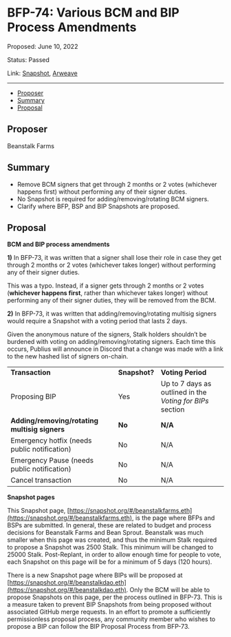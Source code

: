 # BFP-74: Various BCM and BIP Process Amendments

Proposed: June 10, 2022

Status: Passed

Link: [Snapshot](https://snapshot.org/#/beanstalkfarms.eth/proposal/0x9709ce7c77006acf37ab89621369e6e36f26a892a297fc40373c34a19a2ec228), [Arweave](https://arweave.net/Hh6eUh2PY0dLQHOr-TAwkp13IBeifThNaXXXWOywHyI)

---

- [Proposer](#proposer)
- [Summary](#summary)
- [Proposal](#proposal)

## Proposer

Beanstalk Farms

## Summary

* Remove BCM signers that get through 2 months or 2 votes (whichever happens first) without performing any of their signer duties.
* No Snapshot is required for adding/removing/rotating BCM signers.
* Clarify where BFP, BSP and BIP Snapshots are proposed.

## Proposal

**BCM and BIP process amendments**

**1)** In BFP-73, it was written that a signer shall lose their role in case they get through 2 months or 2 votes (whichever takes longer) without performing any of their signer duties.

This was a typo. Instead, if a signer gets through 2 months or 2 votes (**whichever happens first**, rather than whichever takes longer) without performing any of their signer duties, they will be removed from the BCM.

**2)** In BFP-73, it was written that adding/removing/rotating multisig signers would require a Snapshot with a voting period that lasts 2 days.

Given the anonymous nature of the signers, Stalk holders shouldn’t be burdened with voting on adding/removing/rotating signers. Each time this occurs, Publius will announce in Discord that a change was made with a link to the new hashed list of signers on-chain.

<table>
  <tr>
   <td><strong>Transaction</strong>
   </td>
   <td><strong>Snapshot?</strong>
   </td>
   <td><strong>Voting Period</strong>
   </td>
  </tr>
  <tr>
   <td>Proposing BIP
   </td>
   <td>Yes
   </td>
   <td>Up to 7 days as outlined in the <em>Voting for BIPs </em>section
   </td>
  </tr>
  <tr>
   <td><strong>Adding/removing/rotating multisig signers</strong>
   </td>
   <td><strong>No</strong>
   </td>
   <td><strong>N/A</strong>
   </td>
  </tr>
  <tr>
   <td>Emergency hotfix (needs public notification)
   </td>
   <td>No
   </td>
   <td>N/A
   </td>
  </tr>
  <tr>
   <td>Emergency Pause (needs public notification)
   </td>
   <td>No
   </td>
   <td>N/A
   </td>
  </tr>
  <tr>
   <td>Cancel transaction
   </td>
   <td>No
   </td>
   <td>N/A
   </td>
  </tr>
</table>

**Snapshot pages**

This Snapshot page, [https://snapshot.org/#/beanstalkfarms.eth](https://snapshot.org/#/beanstalkfarms.eth), is the page where BFPs and BSPs are submitted. In general, these are related to budget and process decisions for Beanstalk Farms and Bean Sprout. Beanstalk was much smaller when this page was created, and thus the minimum Stalk required to propose a Snapshot was 2500 Stalk. This minimum will be changed to 25000 Stalk. Post-Replant, in order to allow enough time for people to vote, each Snapshot on this page will be for a minimum of 5 days (120 hours).

There is a new Snapshot page where BIPs will be proposed at [https://snapshot.org/#/beanstalkdao.eth](https://snapshot.org/#/beanstalkdao.eth). Only the BCM will be able to propose Snapshots on this page, per the process outlined in BFP-73. This is a measure taken to prevent BIP Snapshots from being proposed without associated GitHub merge requests. In an effort to promote a sufficiently permissionless proposal process, any community member who wishes to propose a BIP can follow the BIP Proposal Process from BFP-73.
